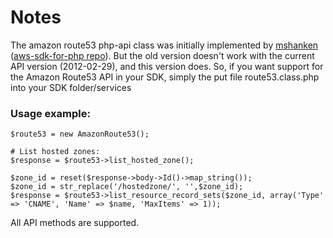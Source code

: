 # Notes

The amazon route53 php-api class was initially implemented by [mshanken](https://github.com/mshanken) \([aws-sdk-for-php repo](https://github.com/mshanken/aws-sdk-for-php/)\).
But the old version doesn't work with the current API version \(2012-02-29\), and this version does. So, if you want support for the Amazon Route53 API in your SDK,
simply the put file route53.class.php into your SDK folder/services

### Usage example:

	$route53 = new AmazonRoute53();

	# List hosted zones:
	$response = $route53->list_hosted_zone();

	$zone_id = reset($response->body->Id()->map_string());
	$zone_id = str_replace('/hostedzone/', '',$zone_id);
	$response = $route53->list_resource_record_sets($zone_id, array('Type' => 'CNAME', 'Name' => $name, 'MaxItems' => 1));


All API methods are supported.
